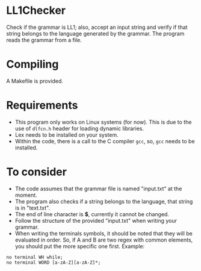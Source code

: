 # LL1Checker
Check if the grammar is LL1; also, accept an input string and verify if that string belongs to the language generated by the grammar.
The program reads the grammar from a file.
# Compiling
A Makefile is provided.

# Requirements
- This program only works on Linux systems (for now). This is due to the use of `dlfcn.h` header for loading dynamic libraries.
- Lex needs to be installed on your system.
- Within the code, there is a call to the C compiler `gcc`, so, `gcc` needs to be installed.

# To consider
- The code assumes that the grammar file is named "input.txt" at the moment.
- The program also checks if a string belongs to the language, that string is in "text.txt".
- The end of line character is **$**, currently it cannot be changed.
- Follow the structure of the provided "input.txt" when writing your grammar.
- When writing the terminals symbols, it should be noted that they will be evaluated in order. So, if A and B are two regex with common elements, you should put the more specific one first. Example:
~~~
no terminal WH while;
no terminal WORD [a-zA-Z][a-zA-Z]*;
~~~

